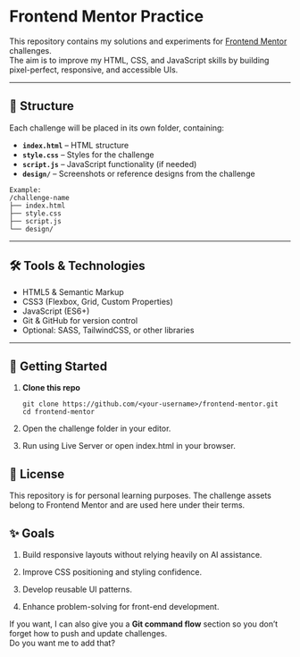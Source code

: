 # Frontend Mentor Practice

This repository contains my solutions and experiments for [Frontend Mentor](https://www.frontendmentor.io/) challenges.  
The aim is to improve my HTML, CSS, and JavaScript skills by building pixel-perfect, responsive, and accessible UIs.

---

## 📂 Structure
Each challenge will be placed in its own folder, containing:
- **`index.html`** – HTML structure
- **`style.css`** – Styles for the challenge
- **`script.js`** – JavaScript functionality (if needed)
- **`design/`** – Screenshots or reference designs from the challenge


```
Example:
/challenge-name
├── index.html
├── style.css
├── script.js
└── design/
```


---

## 🛠️ Tools & Technologies
- HTML5 & Semantic Markup
- CSS3 (Flexbox, Grid, Custom Properties)
- JavaScript (ES6+)
- Git & GitHub for version control
- Optional: SASS, TailwindCSS, or other libraries

---

## 🚀 Getting Started
1. **Clone this repo**
   ```
   git clone https://github.com/<your-username>/frontend-mentor.git
   cd frontend-mentor
2. Open the challenge folder in your editor.

3. Run using Live Server or open index.html in your browser.






## 📜 License


This repository is for personal learning purposes. The challenge assets belong to Frontend Mentor and are used here under their terms.


## ✨ Goals

1. Build responsive layouts without relying heavily on AI assistance.

2. Improve CSS positioning and styling confidence.

3. Develop reusable UI patterns.

4. Enhance problem-solving for front-end development.



If you want, I can also give you a **Git command flow** section so you don’t forget how to push and update challenges.  
Do you want me to add that?
